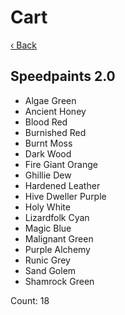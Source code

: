 # Cart

[‹ Back](./README.md)

## Speedpaints 2.0

- Algae Green
- Ancient Honey
- Blood Red
- Burnished Red
- Burnt Moss
- Dark Wood
- Fire Giant Orange
- Ghillie Dew
- Hardened Leather
- Hive Dweller Purple
- Holy White
- Lizardfolk Cyan
- Magic Blue
- Malignant Green
- Purple Alchemy
- Runic Grey
- Sand Golem
- Shamrock Green

Count: 18
